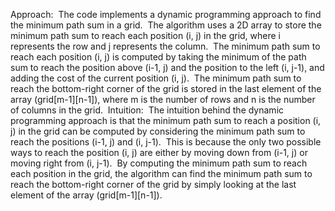 Approach:
​
The code implements a dynamic programming approach to find the minimum path sum in a grid.
​
The algorithm uses a 2D array to store the minimum path sum to reach each position (i, j) in the grid, where i represents the row and j represents the column.
​
The minimum path sum to reach each position (i, j) is computed by taking the minimum of the path sum to reach the position above (i-1, j) and the position to the left (i, j-1), and adding the cost of the current position (i, j).
​
The minimum path sum to reach the bottom-right corner of the grid is stored in the last element of the array (grid[m-1][n-1]), where m is the number of rows and n is the number of columns in the grid.
​
Intuition:
​
The intuition behind the dynamic programming approach is that the minimum path sum to reach a position (i, j) in the grid can be computed by considering the minimum path sum to reach the positions (i-1, j) and (i, j-1).
​
This is because the only two possible ways to reach the position (i, j) are either by moving down from (i-1, j) or moving right from (i, j-1).
​
By computing the minimum path sum to reach each position in the grid, the algorithm can find the minimum path sum to reach the bottom-right corner of the grid by simply looking at the last element of the array (grid[m-1][n-1]).